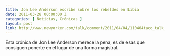 ```yaml
---
title: Jon Lee Anderson escribe sobre los rebeldes en Libia
date: 2011-03-28 00:00:00 Z
categories: [ Noticias, Crónicas ]
layout: post
link: http://www.newyorker.com/talk/comment/2011/04/04/110404taco_talk_anderson
---
```


Esta crónica de Jon Lee Anderson merece la pena, es de esas que consiguen ponerte en el lugar de una forma magistral. 